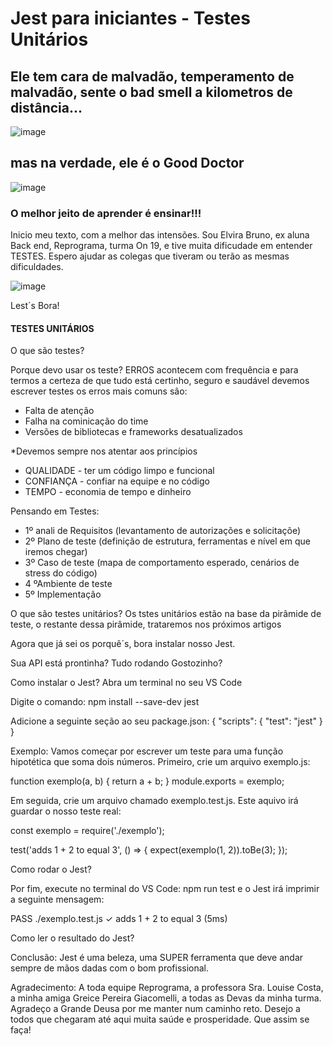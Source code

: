 # Jest para iniciantes - Testes Unitários

## Ele tem cara de malvadão, temperamento de malvadão, sente o bad smell a kilometros de distância...

![image](https://user-images.githubusercontent.com/109379404/218550620-b6e3ba73-5b0d-49ef-b96c-a5b79a46968e.png)

## mas na verdade, ele é o Good Doctor

![image](https://user-images.githubusercontent.com/109379404/218551273-3a956590-0b9f-49b3-8745-c11df45b06b9.png)

### O melhor jeito de aprender é ensinar!!!

Inicio meu texto, com a melhor das intensões. Sou Elvira Bruno, ex aluna Back end, Reprograma, turma On 19, e tive muita dificudade em entender TESTES.
Espero ajudar as colegas que tiveram ou terão as mesmas dificuldades.

![image](https://user-images.githubusercontent.com/109379404/218554841-31b3ef85-6d92-45cc-84f6-94c482e3c672.png)

Lest´s Bora!

#### TESTES UNITÁRIOS

O que são testes?

Porque devo usar os teste?
ERROS acontecem com frequência e para termos a certeza de que tudo está certinho, seguro e saudável devemos escrever testes
os erros mais comuns sâo:
* Falta de atenção
* Falha na cominicação do time
* Versões de bibliotecas e frameworks desatualizados

*Devemos sempre nos atentar aos princípios
* QUALIDADE - ter um código limpo e funcional 
* CONFIANÇA - confiar na equipe e no código
* TEMPO - economia de tempo e dinheiro

Pensando em Testes:
* 1º anali de Requisitos  (levantamento de autorizações e solicitaçõe)
* 2º Plano de teste (definição de estrutura, ferramentas e nível em que iremos chegar)
* 3º Caso de teste (mapa de comportamento esperado, cenários de stress do código)
* 4 ºAmbiente  de teste  
* 5º Implementação

O que são testes unitários?
Os tstes unitários estão na base da pirâmide de teste, o restante dessa pirâmide, trataremos nos próximos artigos


Agora que já sei os porquê´s, bora instalar nosso Jest.

Sua API está prontinha? Tudo rodando Gostozinho?

Como instalar o Jest?
Abra um terminal no seu VS Code

Digite o comando:
npm install --save-dev jest

Adicione a seguinte seção ao seu package.json:
{
  "scripts": {
    "test": "jest"
  }
}

Exemplo:
Vamos começar por escrever um teste para uma função hipotética que soma dois números.
Primeiro, crie um arquivo exemplo.js:

function exemplo(a, b) {
  return a + b;
}
module.exports = exemplo;

Em seguida, crie um arquivo chamado exemplo.test.js. Este aquivo irá guardar o nosso teste real:

const exemplo = require('./exemplo');

test('adds 1 + 2 to equal 3', () => {
  expect(exemplo(1, 2)).toBe(3);
});


Como rodar o Jest?

Por fim, execute no terminal do VS Code: npm run test e o Jest irá imprimir a seguinte mensagem:

PASS  ./exemplo.test.js
✓ adds 1 + 2 to equal 3 (5ms)

Como ler o resultado do Jest?

Conclusão:
Jest é uma beleza, uma SUPER ferramenta que deve andar sempre de mãos dadas com o bom profissional.

Agradecimento:
A toda equipe Reprograma, a professora Sra. Louise Costa, a minha amiga Greice Pereira Giacomelli, a todas as Devas da minha turma.
Agradeço a Grande Deusa por me manter num caminho reto. Desejo a todos que chegaram até aqui muita saúde e prosperidade. Que assim se faça!




